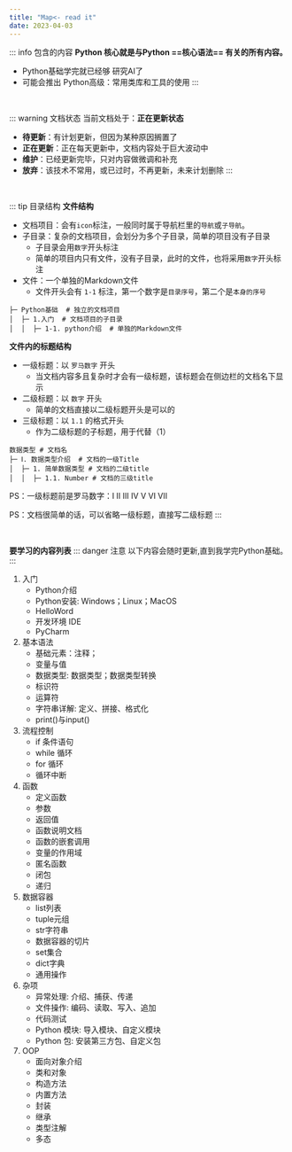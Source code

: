 ```yaml
---
title: "Map<- read it"
date: 2023-04-03
---
```

::: info 包含的内容
**Python 核心就是与Python ==核心语法== 有关的所有内容。**
- Python基础学完就已经够 研究AI了
- 可能会推出 Python高级：常用类库和工具的使用
:::
<br>


::: warning 文档状态
当前文档处于：**正在更新状态**
- **待更新**：有计划更新，但因为某种原因搁置了
- **正在更新**：正在每天更新中，文档内容处于巨大波动中
- **维护**：已经更新完毕，只对内容做微调和补充
- **放弃**：该技术不常用，或已过时，不再更新，未来计划删除
:::

<br>

::: tip 目录结构
**文件结构**
- 文档项目：会有`icon`标注，一般同时属于导航栏里的`导航`或`子导航`。
- 子目录：复杂的文档项目，会划分为多个子目录，简单的项目没有子目录
   - 子目录会用`数字`开头标注
   - 简单的项目内只有文件，没有子目录，此时的文件，也将采用`数字`开头标注
- 文件：一个单独的Markdown文件
   - 文件开头会有 `1-1` 标注，第一个数字是`目录序号`，第二个是`本身的序号`
```
├─ Python基础  # 独立的文档项目
│  ├─ 1.入门  # 文档项目的子目录
│  │  ├─ 1-1. python介绍  # 单独的Markdown文件
```    
**文件内的标题结构**
- 一级标题：以 `罗马数字` 开头
   - 当文档内容多且复杂时才会有一级标题，该标题会在侧边栏的文档名下显示
- 二级标题：以 `数字` 开头
   - 简单的文档直接以二级标题开头是可以的
- 三级标题：以 `1.1` 的格式开头
   - 作为二级标题的子标题，用于代替（1）
```
数据类型 # 文档名
├─ Ⅰ. 数据类型介绍  # 文档的一级Title
│  ├─ 1. 简单数据类型 # 文档的二级title
│  │  ├─ 1.1. Number # 文档的三级title
``` 

PS：一级标题前是罗马数字：Ⅰ Ⅱ Ⅲ  Ⅳ Ⅴ Ⅵ Ⅶ  

PS：文档很简单的话，可以省略一级标题，直接写二级标题
:::


<br>

**要学习的内容列表**
::: danger 注意
   以下内容会随时更新,直到我学完Python基础。
:::

   1. 入门
      - Python介绍
      - Python安装: Windows；Linux；MacOS
      - HelloWord
      - 开发环境 IDE
      - PyCharm
   2. 基本语法
      - 基础元素：注释；
      - 变量与值
      - 数据类型: 数据类型；数据类型转换
      - 标识符
      - 运算符
      - 字符串详解: 定义、拼接、格式化
      - print()与input()
   3. 流程控制 
      - if 条件语句
      - while 循环
      - for 循环
      - 循环中断
   4. 函数
      - 定义函数
      - 参数
      - 返回值
      - 函数说明文档
      - 函数的嵌套调用
      - 变量的作用域
      - 匿名函数
      - 闭包
      - 递归
   5. 数据容器
      - list列表
      - tuple元组
      - str字符串
      - 数据容器的切片
      - set集合
      - dict字典
      - 通用操作
   6. 杂项
      - 异常处理: 介绍、捕获、传递
      - 文件操作: 编码、读取、写入、追加
      - 代码测试
      - Python 模块: 导入模块、自定义模块
      - Python 包: 安装第三方包、自定义包
   7. OOP
      - 面向对象介绍
      - 类和对象
      - 构造方法
      - 内置方法
      - 封装
      - 继承
      - 类型注解
      - 多态